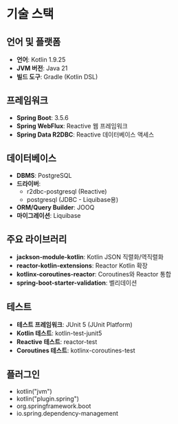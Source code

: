 # 기술 스택

## 언어 및 플랫폼
- **언어**: Kotlin 1.9.25
- **JVM 버전**: Java 21
- **빌드 도구**: Gradle (Kotlin DSL)

## 프레임워크
- **Spring Boot**: 3.5.6
- **Spring WebFlux**: Reactive 웹 프레임워크
- **Spring Data R2DBC**: Reactive 데이터베이스 액세스

## 데이터베이스
- **DBMS**: PostgreSQL
- **드라이버**: 
  - r2dbc-postgresql (Reactive)
  - postgresql (JDBC - Liquibase용)
- **ORM/Query Builder**: JOOQ
- **마이그레이션**: Liquibase

## 주요 라이브러리
- **jackson-module-kotlin**: Kotlin JSON 직렬화/역직렬화
- **reactor-kotlin-extensions**: Reactor Kotlin 확장
- **kotlinx-coroutines-reactor**: Coroutines와 Reactor 통합
- **spring-boot-starter-validation**: 벨리데이션

## 테스트
- **테스트 프레임워크**: JUnit 5 (JUnit Platform)
- **Kotlin 테스트**: kotlin-test-junit5
- **Reactive 테스트**: reactor-test
- **Coroutines 테스트**: kotlinx-coroutines-test

## 플러그인
- kotlin("jvm")
- kotlin("plugin.spring")
- org.springframework.boot
- io.spring.dependency-management